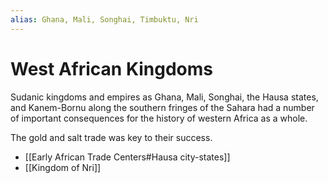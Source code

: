 ```yaml
---
alias: Ghana, Mali, Songhai, Timbuktu, Nri 
---
```


# West African Kingdoms

Sudanic kingdoms and empires as Ghana, Mali, Songhai, the Hausa states, and Kanem-Bornu along the southern fringes of the Sahara had a number of important consequences for the history of western Africa as a whole.

The gold and salt trade was key to their success. 

- [[Early African Trade Centers#Hausa city-states]]
- [[Kingdom of Nri]]